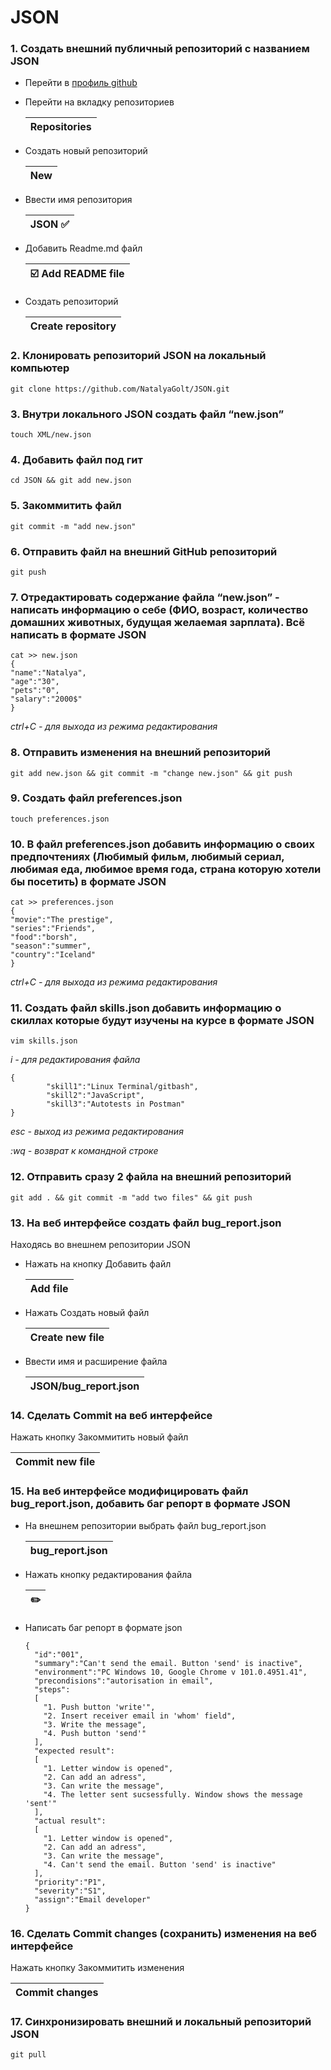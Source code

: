 # JSON
### 1. Создать внешний публичный репозиторий c названием JSON
- Перейти в [профиль github](https://github.com/NatalyaGolt, "NatalyaGolt github profile")
  
- Перейти на вкладку репозиториев 

  |Repositories|
  |------------|
  
- Создать новый репозиторий
  
  |New|
  |---|
  
- Ввести имя репозитория
  
 
  |JSON :white_check_mark:|
  |-----------------------|
  
- Добавить Readme.md файл

  |:ballot_box_with_check: Add README file|
  |---------------------------------------|
- Создать репозиторий
  
  |Create repository|
  |-----------------|
### 2. Клонировать репозиторий JSON на локальный компьютер
    git clone https://github.com/NatalyaGolt/JSON.git
### 3. Внутри локального JSON создать файл “new.json”
    touch XML/new.json
### 4. Добавить файл под гит
    cd JSON && git add new.json
### 5. Закоммитить файл
    git commit -m "add new.json"
### 6. Отправить файл на внешний GitHub репозиторий
    git push
### 7. Отредактировать содержание файла “new.json” - написать информацию о себе (ФИО, возраст, количество домашних животных, будущая желаемая зарплата). Всё написать в формате JSON
    cat >> new.json
    {
    "name":"Natalya",
    "age":"30",
    "pets":"0",
    "salary":"2000$"
    }


_ctrl+C - для выхода из режима редактирования_

### 8. Отправить изменения на внешний репозиторий
    git add new.json && git commit -m "change new.json" && git push   
### 9. Создать файл preferences.json
    touch preferences.json
### 10. В файл preferences.json добавить информацию о своих предпочтениях (Любимый фильм, любимый сериал, любимая еда, любимое время года, страна которую хотели бы посетить) в формате JSON
    cat >> preferences.json
    {
    "movie":"The prestige",
    "series":"Friends",
    "food":"borsh",
    "season":"summer",
    "country":"Iceland"
    }

_ctrl+C - для выхода из режима редактирования_
### 11. Создать файл skills.json добавить информацию о скиллах которые будут изучены на курсе в формате JSON
    vim skills.json

_i - для редактирования файла_

    {
            "skill1":"Linux Terminal/gitbash",
            "skill2":"JavaScript",
            "skill3":"Autotests in Postman"
    }

_esc - выход из режима редактирования_

_:wq - возврат к командной строке_
### 12. Отправить сразу 2 файла на внешний репозиторий
    git add . && git commit -m "add two files" && git push
### 13. На веб интерфейсе создать файл bug_report.json
Находясь во внешнем репозитории JSON
- Нажать на кнопку Добавить файл
  
  |Add file|
  |--------|
- Нажать Создать новый файл
  
  |Create new file|
  |---------------|
- Ввести имя и расширение файла
  
  |JSON/bug_report.json|
  |--------------------|
### 14. Сделать Commit на веб интерфейсе
Нажать кнопку Закоммитить новый файл

  |Commit new file|
  |---------------|

### 15. На веб интерфейсе модифицировать файл bug_report.json, добавить баг репорт в формате JSON
- На внешнем репозитории выбрать файл bug_report.json 
  
  |bug_report.json|
  |---------------|

- Нажать кнопку редактирования файла

  |:pencil2:|
  |---------|

- Написать баг репорт в формате json

      {
        "id":"001",
        "summary":"Can't send the email. Button 'send' is inactive",
        "environment":"PC Windows 10, Google Chrome v 101.0.4951.41",
        "precondisions":"autorisation in email",
        "steps":
        [
          "1. Push button 'write'",
          "2. Insert receiver email in 'whom' field",
          "3. Write the message",
          "4. Push button 'send'"
        ],
        "expected result":
        [
          "1. Letter window is opened",
          "2. Can add an adress",
          "3. Can write the message",
          "4. The letter sent sucsessfully. Window shows the message 'sent'"
        ],
        "actual result":
        [
          "1. Letter window is opened",
          "2. Can add an adress",
          "3. Can write the message",
          "4. Can't send the email. Button 'send' is inactive"
        ],
        "priority":"P1",
        "severity":"S1",
        "assign":"Email developer"
      }

### 16.  Сделать Commit changes (сохранить) изменения на веб интерфейсе
Нажать кнопку Закоммитить изменения

|Commit changes|
|--------------|

### 17. Синхронизировать внешний и локальный репозиторий JSON
    git pull
